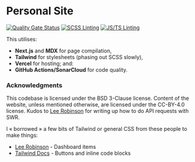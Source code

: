 # Personal Site
[![Quality Gate Status](https://sonarcloud.io/api/project_badges/measure?project=doamatto_personal-site&metric=alert_status)](https://sonarcloud.io/dashboard?id=doamatto_personal-site)
[![SCSS Linting](https://github.com/doamatto/doamatto.xyz/workflows/SCSS%20Linting/badge.svg)](https://github.com/doamatto/doamatto.xyz/actions?query=workflow%3A%22SCSS+Linting%22)
[![JS/TS Linting](https://github.com/doamatto/doamatto.xyz/workflows/JS/TS%20Linting/badge.svg)](https://github.com/doamatto/doamatto.xyz/actions?query=workflow%3A%22JS%2FTS+Linting%22)

This utilises:
- **Next.js** and **MDX** for page compilation,
- **Tailwind** for stylesheets (phasing out SCSS slowly),
- **Vercel** for hosting; and:
- **GitHub Actions/SonarCloud** for code quality.

### Acknowledgments
This codebase is licensed under the BSD 3-Clause license. Content of the website, unless mentioned otherwise, are licensed under the CC-BY-4.0 license. Kudos to [Lee Robinson](https://leerob.io) for writing up how to do API requests with SWR.

I « borrowed » a few bits of Tailwind or general CSS from these people to make things:
- [Lee Robinson](https://leerob.io) - Dashboard items
- [Tailwind Docs](https://tailwindcss.com/docs) - Buttons and inline code blocks
